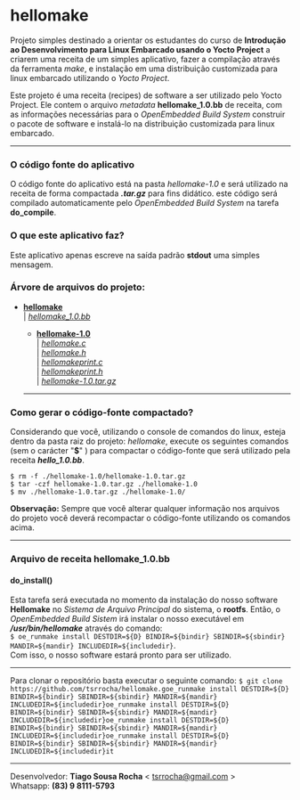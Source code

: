 # hellomake
Projeto simples destinado a orientar os estudantes do curso de **Introdução ao Desenvolvimento para Linux Embarcado usando o Yocto Project** a criarem uma receita de um simples aplicativo, fazer a compilação através da ferramenta *make*, e instalação em uma distribuição customizada para linux embarcado utilizando o *Yocto Project*.

Este projeto é uma receita (recipes) de software a ser utilizado pelo Yocto Project. Ele contem o arquivo *metadata* **hellomake_1.0.bb** de receita, com as informações necessárias para o *OpenEmbedded Build System* construir o pacote de software e instalá-lo na distribuição customizada para linux embarcado.

---

### O código fonte do aplicativo
O código fonte do aplicativo está na pasta *hellomake-1.0* e será utilizado na receita de forma compactada ***.tar.gz*** para fins didático. este código será compilado automaticamente pelo *OpenEmbedded Build System* na tarefa **do_compile**.

### O que este aplicativo faz?
Este aplicativo apenas escreve na saída padrão **stdout** uma simples mensagem.

### Árvore de arquivos do projeto:
+ **[hellomake](https://github.com/tsrrocha/hello)**<br />
  |  *[hellomake_1.0.bb](https://github.com/tsrrocha/hellomake/blob/master/hellomake_1.0.bb)*<br/>
  +  **[hellomake-1.0](https://github.com/tsrrocha/hellomake/tree/master/hellomake-1.0)**<br/>
  |  *[hellomake.c](https://github.com/tsrrocha/hellomake/blob/master/hellomake-1.0/hellomake.c)*<br/>
  |  *[hellomake.h](https://github.com/tsrrocha/hellomake/blob/master/hellomake-1.0/hellomake.h)*<br/>
  |  *[hellomakeprint.c](https://github.com/tsrrocha/hellomake/blob/master/hellomake-1.0/hellomakeprint.c)*<br/>
  |  *[hellomakeprint.h](https://github.com/tsrrocha/hellomake/blob/master/hellomake-1.0/hellomakeprint.h)*<br/>
  |  *[hellomake-1.0.tar.gz](https://github.com/tsrrocha/hellomake/blob/master/hellomake-1.0/hellomake-1.0.tar.gz)*<br/>
  
  ---
  
### Como gerar o código-fonte compactado?
Considerando que você, utilizando o console de comandos do linux, esteja dentro da pasta raiz do projeto: *hellomake*, execute os seguintes comandos (sem o carácter "**$**" ) para compactar o código-fonte que será utilizado pela receita ***hello_1.0.bb***.

`$ rm -f ./hellomake-1.0/hellomake-1.0.tar.gz` <br/>
`$ tar -czf hellomake-1.0.tar.gz ./hellomake-1.0`<br/>
`$ mv ./hellomake-1.0.tar.gz ./hellomake-1.0/`<br/>

**Observação:** Sempre que você alterar qualquer informação nos arquivos do projeto você deverá recompactar o código-fonte utilizando os comandos acima.

---

### Arquivo de receita **hellomake_1.0.bb**
#### do_install()
Esta tarefa será executada no momento da instalação do nosso software **Hellomake** no *Sistema de Arquivo Principal* do sistema, o **rootfs**.
Então, o *OpenEmbedded Build Sistem* irá instalar o nosso executável em ***/usr/bin/hellomake*** através do comando:<br/> 
`$ oe_runmake install DESTDIR=${D} BINDIR=${bindir} SBINDIR=${sbindir} MANDIR=${mandir} INCLUDEDIR=${includedir}`.<br/>
Com isso, o nosso software estará pronto para ser utilizado.


---


Para clonar o repositório basta executar o seguinte comando:
`$ git clone https://github.com/tsrrocha/hellomake.goe_runmake install DESTDIR=${D} BINDIR=${bindir} SBINDIR=${sbindir} MANDIR=${mandir} INCLUDEDIR=${includedir}oe_runmake install DESTDIR=${D} BINDIR=${bindir} SBINDIR=${sbindir} MANDIR=${mandir} INCLUDEDIR=${includedir}oe_runmake install DESTDIR=${D} BINDIR=${bindir} SBINDIR=${sbindir} MANDIR=${mandir} INCLUDEDIR=${includedir}oe_runmake install DESTDIR=${D} BINDIR=${bindir} SBINDIR=${sbindir} MANDIR=${mandir} INCLUDEDIR=${includedir}it`

---

Desenvolvedor: **Tiago Sousa Rocha** < <tsrrocha@gmail.com> > <br/>
Whatsapp: **(83) 9 8111-5793**